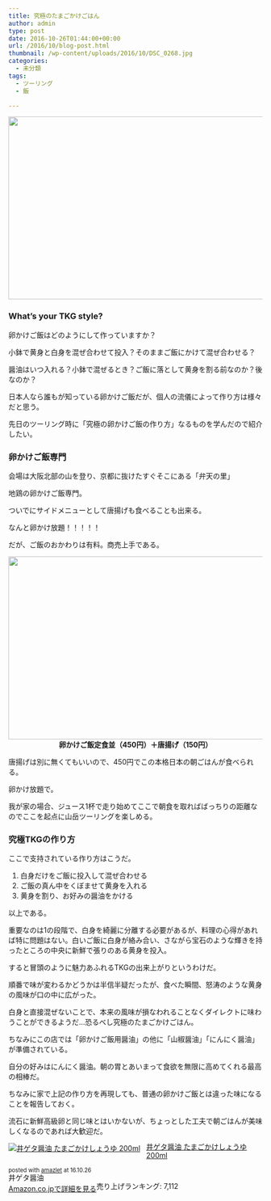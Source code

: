 ```yaml
---
title: 究極のたまごかけごはん
author: admin
type: post
date: 2016-10-26T01:44:00+00:00
url: /2016/10/blog-post.html
thumbnail: /wp-content/uploads/2016/10/DSC_0268.jpg
categories:
  - 未分類
tags:
  - ツーリング
  - 飯

---
```

<div class="separator" style="clear: both; text-align: center;">
  <img border="0" height="362" src="https://blog.gensobunya.net/wp-content/uploads/2016/10/DSC_0268.jpg" width="640" />
</div>



### What&#8217;s your TKG style?

卵かけご飯はどのようにして作っていますか？

小鉢で黄身と白身を混ぜ合わせて投入？そのままご飯にかけて混ぜ合わせる？

醤油はいつ入れる？小鉢で混ぜるとき？ご飯に落として黄身を割る前なのか？後なのか？

日本人なら誰もが知っている卵かけご飯だが、個人の流儀によって作り方は様々だと思う。

先日のツーリング時に「究極の卵かけご飯の作り方」なるものを学んだので紹介したい。



### 卵かけご飯専門



会場は大阪北部の山を登り、京都に抜けたすぐそこにある「弁天の里」

地鶏の卵かけご飯専門。

ついでにサイドメニューとして唐揚げも食べることも出来る。

なんと卵かけ放題！！！！！

だが、ご飯のおかわりは有料。商売上手である。



<div class="separator" style="clear: both; text-align: center;">
  <img border="0" height="362" src="https://blog.gensobunya.net/wp-content/uploads/2016/10/DSC_0267.jpg" width="640" />
</div>



<div style="text-align: center;">
  <b>卵かけご飯定食並（450円）＋唐揚げ（150円）</b>
</div>

唐揚げは別に無くてもいいので、450円でこの本格日本の朝ごはんが食べられる。

卵かけ放題で。

我が家の場合、ジュース1杯で走り始めてここで朝食を取ればばっちりの距離なのでここを起点に山岳ツーリングを楽しめる。

### 究極TKGの作り方

ここで支持されている作り方はこうだ。



  1. 白身だけをご飯に投入して混ぜ合わせる
  2. ご飯の真ん中をくぼませて黄身を入れる
  3. 黄身を割り、お好みの醤油をかける

以上である。

重要なのは1の段階で、白身を綺麗に分離する必要があるが、料理の心得があれば特に問題はない。白いご飯に白身が絡み合い、さながら宝石のような輝きを持ったところの中央に新鮮で張りのある黄身を投入。

すると冒頭のように魅力あふれるTKGの出来上がりというわけだ。

順番で味が変わるかどうかは半信半疑だったが、食べた瞬間、怒涛のような黄身の風味が口の中に広がった。

白身と直接混ぜないことで、本来の風味が損なわれることなくダイレクトに味わうことができるようだ…恐るべし究極のたまごかけごはん。

ちなみにこの店では「卵かけご飯用醤油」の他に「山椒醤油」「にんにく醤油」が準備されている。

自分の好みはにんにく醤油。朝の胃とあいまって食欲を無限に高めてくれる最高の相棒だ。

ちなみに家で上記の作り方を再現しても、普通の卵かけご飯とは違った味になることを報告しておく。

流石に新鮮高級卵と同じ味とはいかないが、ちょっとした工夫で朝ごはんが美味しくなるのであれば大歓迎だ。



<div class="amazlet-box" style="margin-bottom: 0px;">
  <div class="amazlet-image" style="float: left; margin: 0px 12px 1px 0px;">
    <a href="http://www.amazon.co.jp/exec/obidos/ASIN/B006GLLSK8/gensobunya-22/ref=nosim/" name="amazletlink" target="_blank"><img alt="井ゲタ醤油 たまごかけしょうゆ 200ml" src="https://images-fe.ssl-images-amazon.com/images/I/41yEmJKrj9L._SL160_.jpg" style="border: none;" /></a>
  </div>

  <div class="amazlet-info" style="line-height: 120%; margin-bottom: 10px;">
    <div class="amazlet-name" style="line-height: 120%; margin-bottom: 10px;">
<a href="http://www.amazon.co.jp/exec/obidos/ASIN/B006GLLSK8/gensobunya-22/ref=nosim/" name="amazletlink" target="_blank">井ゲタ醤油 たまごかけしょうゆ 200ml</a></p>

<div class="amazlet-powered-date" style="font-size: 80%; line-height: 120%; margin-top: 5px;">
  posted with <a href="http://www.amazlet.com/" target="_blank" title="amazlet">amazlet</a> at 16.10.26
</div>


<div class="amazlet-detail">
井ゲタ醤油 <br /> 売り上げランキング: 7,112


<div class="amazlet-sub-info" style="float: left;">
<div class="amazlet-link" style="margin-top: 5px;">
  <a href="http://www.amazon.co.jp/exec/obidos/ASIN/B006GLLSK8/gensobunya-22/ref=nosim/" name="amazletlink" target="_blank">Amazon.co.jpで詳細を見る</a>
</div>

  </div>

  <div class="amazlet-footer" style="clear: left;">
  </div>
</div>